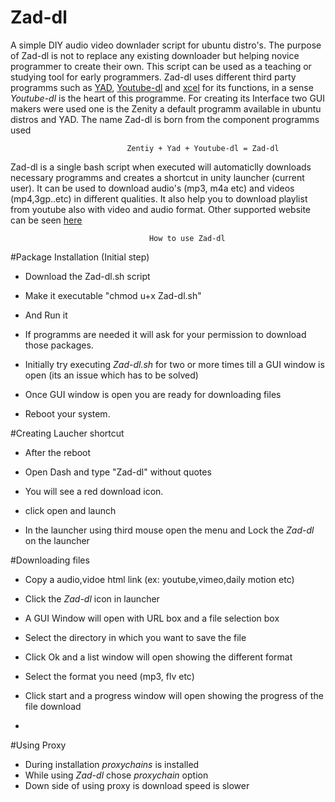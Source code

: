 # Zad-dl
A simple DIY audio video downlader script for ubuntu distro's. The purpose of Zad-dl is not to replace any existing downloader but helping novice programmer to create their own. This script can be used as a teaching or studying tool for early programmers. Zad-dl uses different third party programms such as [YAD](http://sourceforge.net/projects/yad-dialog/), [Youtube-dl](https://rg3.github.io/youtube-dl/) and [xcel](https://github.com/kfish/xsel) for its functions, in a sense *Youtube-dl* is the heart of this programme. For creating its Interface two GUI makers were used one is the Zenity a default programm available in ubuntu distros and YAD. The name Zad-dl is born from the component programms used

                              Zentiy + Yad + Youtube-dl = Zad-dl
                        
Zad-dl is a single bash script when executed will automaticlly downloads necessary programms and creates a shortcut in unity launcher (current user). It can be used to download audio's (mp3, m4a etc) and videos (mp4,3gp..etc) in different qualities. It also help you to download playlist from youtube also with video and audio format.  Other supported website can be seen [here](https://rg3.github.io/youtube-dl/supportedsites.html)

                                   How to use Zad-dl

#Package Installation  (Initial step)

* Download the Zad-dl.sh script

* Make it executable "chmod u+x Zad-dl.sh"
* And Run it

* If programms are needed it will ask for your permission to download those packages.

* Initially try executing *Zad-dl.sh* for two or more times till a GUI window is open (its an issue which has to be solved)

* Once GUI window is open you are ready for downloading files

* Reboot your system.

#Creating Laucher shortcut

* After the reboot

* Open Dash and type "Zad-dl" without quotes

* You will see a red download icon.

* click open and launch

* In the launcher using third mouse open the menu and Lock the *Zad-dl* on the launcher

#Downloading files

* Copy a audio,vidoe html link (ex: youtube,vimeo,daily motion etc)

* Click the *Zad-dl* icon in launcher

* A GUI Window will open with URL box and a file selection box

* Select the directory in which you want to save the file

* Click Ok and a list window will open showing the different format

* Select the format you need (mp3, flv etc)

* Click start and a progress window will open showing the progress of the file download
* 

#Using Proxy
* During installation *proxychains* is installed
* While using *Zad-dl* chose *proxychain* option
* Down side of using proxy is download speed is slower
